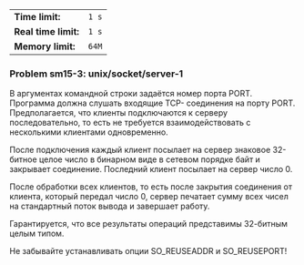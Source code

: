 |                      |       |
|----------------------|-------|
| **Time limit:**      | `1 s` |
| **Real time limit:** | `1 s` |
| **Memory limit:**    | `64M` |


### Problem sm15-3: unix/socket/server-1

В аргументах командной строки задаётся номер порта PORT. Программа должна слушать входящие TCP-
соединения на порту PORT. Предполагается, что клиенты подключаются к серверу последовательно, то
есть не требуется взаимодействовать с несколькими клиентами одновременно.

После подключения каждый клиент посылает на сервер знаковое 32-битное целое число в бинарном виде в
сетевом порядке байт и закрывает соединение. Последний клиент посылает на сервер число 0.

После обработки всех клиентов, то есть после закрытия соединения от клиента, который передал число
0, сервер печатает сумму всех чисел на стандартный поток вывода и завершает работу.

Гарантируется, что все результаты операций представимы 32-битным целым типом.

Не забывайте устанавливать опции SO_REUSEADDR и SO_REUSEPORT!

